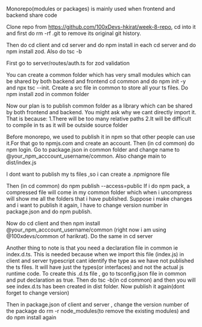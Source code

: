 Monorepo(modules or packages) is mainly used when frontend and backend share code

Clone repo from https://github.com/100xDevs-hkirat/week-8-repo, cd into it and first do rm -rf .git to remove its original git history.

Then do cd client and cd server and do npm install in each
cd server and do npm install zod. Also do tsc -b

First go to server/routes/auth.ts for zod validation    

You can create a common folder which has very small modules which can be shared by both backend and frontend
cd common and do npm init -y and npx tsc --init. Create a src file in common to store all your ts files. Do npm install zod in common folder

Now our plan is to publish common folder as a library which can be shared by both frontend and backend. You might ask why we cant directly import it. That is because:
1.There will be too many relative paths
2.It will be difficult to compile in ts as it will be outside source folder

Before monorepo, we used to publish it in npm so that other people can use it.For that go to npmjs.com and create an account. Then (in cd common) do npm login.
Go to package.json in common folder and change name to @your_npm_acccount_username/common. Also change main to dist/index.js

I dont want to publish my ts files ,so i can create a .npmignore file 

Then (in cd common) do npm publish --access=public 
If i do npm pack, a compressed file will come in my common folder which when i uncompress will show me all the folders that i have published. Suppose i make changes and i want to publish it again, I have to change version number in package.json and do npm publish.

Now do cd client  and then npm install @your_npm_acccount_username/common (right now i am using @100xdevs/common of harikrat). Do the same in cd server

Another thing to note is that you need a declaration file in common ie index.d.ts. This is needed because when we import this file (index.js) in client and server typescript cant identify the type as we have not published the ts files. It will have just the types(or interfaces) and not the actual js runtime code. To create this .d.ts file , go to tsconfig.json file in common and put declaration as true. Then do tsc -b(in cd common) and then you will see index.d.ts has been created in dist folder. Now publish it again(dont forget to change version) 

Then in package.json of client and server , change the version number of the package do rm -r node_modules(to remove the existing modules) and do npm install again   